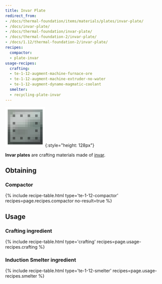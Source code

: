 ```yaml
---
title: Invar Plate
redirect_from:
- /docs/thermal-foundation/items/materials/plates/invar-plate/
- /docs/invar-plate/
- /docs/thermal-foundation/invar-plate/
- /docs/thermal-foundation-2/invar-plate/
- /docs/1.12/thermal-foundation-2/invar-plate/
recipes:
  compactor:
  - plate-invar
usage-recipes:
  crafting:
  - te-1-12-augment-machine-furnace-ore
  - te-1-12-augment-machine-extruder-no-water
  - te-1-12-augment-dynamo-magmatic-coolant
  smelter:
  - recycling-plate-invar
---
```


![Invar plate](/assets/images/thermal-foundation-2/plate-invar.png){:style="height: 128px"}


**Invar plates** are crafting materials made of [invar](../invar-ingot/).


Obtaining
---------

### Compactor
{% include recipe-table.html type='te-1-12-compactor' recipes=page.recipes.compactor no-result=true %}


Usage
-----

### Crafting ingredient
{% include recipe-table.html type='crafting' recipes=page.usage-recipes.crafting %}

### Induction Smelter ingredient
{% include recipe-table.html type='te-1-12-smelter' recipes=page.usage-recipes.smelter %}
